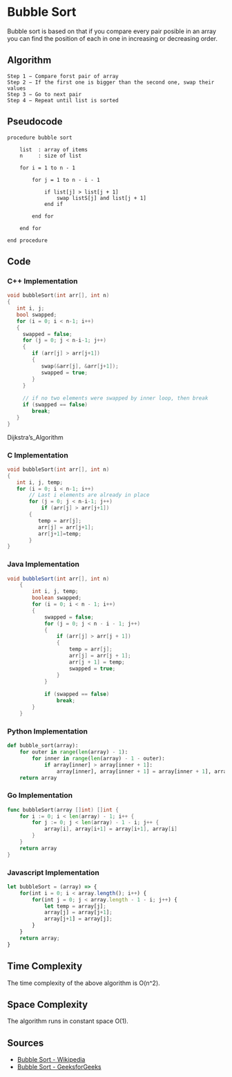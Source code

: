# Bubble Sort

Bubble sort is based on that if you compare every pair posible in an array you can find the position of each in one in increasing or decreasing order.

## Algorithm

```
Step 1 − Compare forst pair of array
Step 2 − If the first one is bigger than the second one, swap their values
Step 3 − Go to next pair
Step 4 − Repeat until list is sorted
```

## Pseudocode

```
procedure bubble sort 

    list  : array of items
    n     : size of list

    for i = 1 to n - 1
      
        for j = 1 to n - i - 1
            
            if list[j] > list[j + 1]
                swap listS[j] and list[j + 1]
            end if

        end for
  
    end for

end procedure
```

## Code

### C++ Implementation

```cpp
void bubbleSort(int arr[], int n)
{
   int i, j;
   bool swapped;
   for (i = 0; i < n-1; i++)
   {
     swapped = false;
     for (j = 0; j < n-i-1; j++)
     {
        if (arr[j] > arr[j+1])
        {
           swap(&arr[j], &arr[j+1]);
           swapped = true;
        }
     }
 
     // if no two elements were swapped by inner loop, then break
     if (swapped == false)
        break;
   }
}
```
 Dijkstra’s_Algorithm
 
### C Implementation

```C
void bubbleSort(int arr[], int n)
{
   int i, j, temp;
   for (i = 0; i < n-1; i++)     
       // Last i elements are already in place  
       for (j = 0; j < n-i-1; j++)
           if (arr[j] > arr[j+1])
	   {
	      temp = arr[j];
	      arr[j] = arr[j+1];
	      arr[j+1]=temp;
	   }
}
```
### Java Implementation

```java
void bubbleSort(int arr[], int n)
    {
        int i, j, temp;
        boolean swapped;
        for (i = 0; i < n - 1; i++)
        {
            swapped = false;
            for (j = 0; j < n - i - 1; j++)
            {
                if (arr[j] > arr[j + 1])
                {
                    temp = arr[j];
                    arr[j] = arr[j + 1];
                    arr[j + 1] = temp;
                    swapped = true;
                }
            }
 
            if (swapped == false)
                break;
        }
    }
```    


### Python Implementation

```python
def bubble_sort(array):
    for outer in range(len(array) - 1):
        for inner in range(len(array) - 1 - outer):
            if array[inner] > array[inner + 1]:
                array[inner], array[inner + 1] = array[inner + 1], array[inner]
    return array
```

### Go Implementation

```go
func bubbleSort(array []int) []int {
	for i := 0; i < len(array) - 1; i++ {
		for j := 0; j < len(array) - 1 - i; j++ {
			array[i], array[i+1] = array[i+1], array[i]
		}
	}
	return array
}
```
### Javascript Implementation

```js
let bubbleSort = (array) => {
	for(int i = 0; i < array.length(); i++) {
		for(int j = 0; j < array.length - 1 - i; j++) {
			let temp = array[j];
			array[j] = array[j+1];
			array[j+1] = array[j];
		}
	}
	return array;
}
```

## Time Complexity

The time complexity of the above algorithm is O(n^2).

## Space Complexity

The algorithm runs in constant space O(1).

## Sources
    
- [Bubble Sort - Wikipedia](https://en.wikipedia.org/wiki/Bubble_sort)
- [Bubble Sort - GeeksforGeeks](https://www.geeksforgeeks.org/bubble-sort/)
